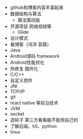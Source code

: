 - github和博客内容丰富起来
- 数据结构与算法
  - 算法第四版
- 开源项目 网络视频等
  - Glide
- 设计模式
- 看博客（鸿洋 郭霖）
- Java
- Android源码 framework
- Android性能优化
- 热修复 插件化
- C/C++
 - 自定义控件
- JNI
- TCP/IP
- git
- react native 等前沿技术
- JVM
- socket
- 造轮子 第三方看看能不能用自己的
- 了解后端、h5、python
- linux
